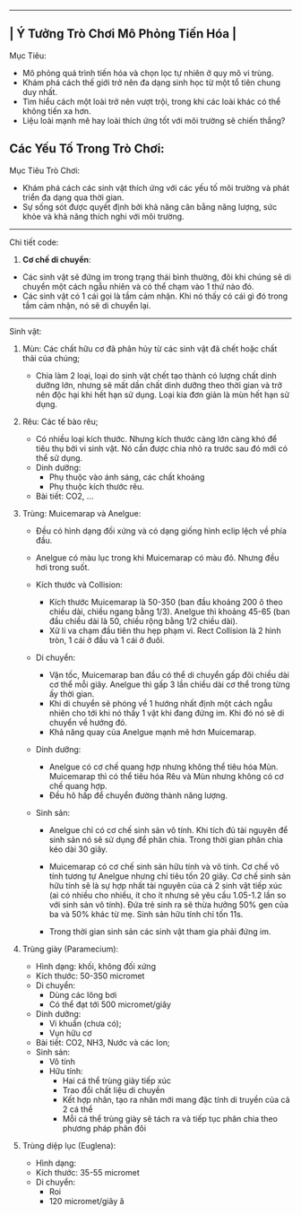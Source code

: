 ------------------------------------------
|   Ý Tưởng Trò Chơi Mô Phỏng Tiến Hóa   |
------------------------------------------

Mục Tiêu:
- Mô phỏng quá trình tiến hóa và chọn lọc tự nhiên ở quy mô vi trùng.
- Khám phá cách thế giới trở nên đa dạng sinh học từ một tổ tiên chung duy nhất.
- Tìm hiểu cách một loài trở nên vượt trội, trong khi các loài khác có thể không tiến xa hơn.
- Liệu loài mạnh mẽ hay loài thích ứng tốt với môi trường sẽ chiến thắng?

Các Yếu Tố Trong Trò Chơi:
-----------------------
<!-- 1. **Vi Trùng**:
   - Phát triển, nhân bản và sinh tồn trong môi trường động.
   - Mục tiêu: Duy trì sự sống sót và thích nghi của loài.

2. **Môi Trường**:
   - Độ ẩm, nhiệt độ, cường độ ánh sáng (RGB), và tài nguyên (chủ yếu là rêu).
   
3. **Đặc Tính Của Vi Trùng**:
   - **Màu Sắc**:
     - Màu sắc càng xa giá trị RGB của môi trường thì vi trùng càng phát triển mạnh.
   - **Màu Mắt**:
     - Ảnh hưởng đến khả năng nhìn (sáng hay tối).
     - Mắt càng tối giúp nhìn rõ vật thể, nhưng tối quá có thể giảm tuổi thọ mắt (mất dần độ nhạy theo thời gian).
   - **Kích Thước**:
     - Kích thước lớn mang lại lợi thế trong giao tranh, nhưng tốn nhiều năng lượng hơn.
   - **Tốc Độ Di Chuyển Trung Bình**.
   - **Tốc Độ Tức Thời**:
     - Tốc độ khi truy bắt hoặc đớp mồi.
   - **Tốc Độ Xoay**:
     - Tốc độ xoay trung bình và tức thời.
   - **Độ Bền Cơ Bắp**.
   - **Sức Mạnh Chiến Đấu**:
     - Chịu ảnh hưởng bởi kích thước; vi trùng lớn có sức mạnh chiến đấu lớn.

4. **Sinh Sản**:
   - **Lượng Vitamin Cần Thiết**:
     - Max 100 (lượng vitamin cao sẽ cải thiện sức khỏe của mẹ và con).
     - Lượng vitamin thấp làm giảm sức khỏe của mẹ và con sau khi nhân bản.
   - **Chuyển Hóa Năng Lượng**:
     - Tốc độ tiêu hóa và khả năng lưu trữ, thải năng lượng.

5. **Độc Tố**:
   - **Các Loại Độc Tố**: A', B', C':
     - A' làm giảm khả năng hấp thụ chất.
     - B' giảm sinh lực nhưng cường độ giảm theo thời gian.
     - C' giảm khả năng chống chịu môi trường.
   - **Khả Năng Kháng Độc**:
     - Vi trùng có thể phát triển khả năng kháng độc.
     - Các độc tố có chứa dinh dưỡng nhưng ở cường độ thấp.

6. **Năng Lượng**:
   - **Lưu Trữ Năng Lượng**.
   - **Tiêu Tốn Năng Lượng**.
   - Vi trùng sẽ chết nếu sức khỏe hoặc năng lượng cạn kiệt.

7. **Cơ Chế Nhân Bản**:
   - **Vitamin C**: Cần thiết để đạt đến mức phát triển tối đa và tự nhân bản.
   - Vi trùng sẽ nhân bản khi đủ điều kiện (có đủ Vitamin C).

8. **Tiến Hóa và Thích Ứng**:
   - Vi trùng tiến hóa theo thời gian dựa trên môi trường và các đặc tính di truyền.
   - Khả năng thích ứng quyết định sự sống sót, sinh sản và thống trị.

9. **Sự Phát Triển Của Rêu**:
   - Rêu tự động nhân bản sau một khoảng thời gian nhất định.
   - Quá trình nhân bản phụ thuộc vào điều kiện ánh sáng.
   - Điều kiện phát triển tối ưu: RGB (155, 155, 155), Nhiệt độ: 35°C, Độ ẩm: 35%.

10. **Giao Diện Môi Trường**:
   - Ba cột RGB hiển thị điều kiện ánh sáng của môi trường.
   - Nhiệt độ và độ ẩm hiển thị dưới cột RGB.

11. **Tác Động Của Môi Trường**:
   - Các yếu tố môi trường ảnh hưởng trực tiếp đến sự phát triển của vi trùng và rêu.
   - Tương tác giữa ánh sáng, nhiệt độ và độ ẩm quyết định sự sống sót và sinh sản. -->

Mục Tiêu Trò Chơi:
- Khám phá cách các sinh vật thích ứng với các yếu tố môi trường và phát triển đa dạng qua thời gian.
- Sự sống sót được quyết định bởi khả năng cân bằng năng lượng, sức khỏe và khả năng thích nghi với môi trường.

-----------------------
Chi tiết code:
1. **Cơ chế di chuyển**:
- Các sinh vật sẽ đứng im trong trạng thái bình thường, đôi khi chúng sẽ di chuyển một cách ngẫu nhiên và có thể chạm vào 1 thứ nào đó.
- Các sinh vật có 1 cái gọi là tầm cảm nhận. Khi nó thấy có cái gì đó trong tầm cảm nhận, nó sẽ di chuyển lại.
-----------------------
Sinh vật:
1. Mùn: Các chất hữu cơ đã phân hủy từ các sinh vật đã chết hoặc chất thải của chúng;
   - Chia làm 2 loại, loại do sinh vật chết tạo thành có lượng chất dinh dưỡng lớn, nhưng sẽ mất dần chất dinh dưỡng theo thời gian và trở nên độc hại khi hết hạn sử dụng. Loại kia đơn giản là mùn hết hạn sử dụng.
2. Rêu: Các tế bào rêu;
   - Có nhiều loại kích thước. Nhưng kích thước càng lớn càng khó để tiêu thụ bởi vi sinh vật. Nó cần được chia nhỏ ra trước sau đó mới có thể sử dụng.
   - Dinh dưỡng:
      + Phụ thuộc vào ánh sáng, các chất khoáng
      + Phụ thuộc kích thước rêu.
   - Bài tiết: CO2, ...
3. Trùng: Muicemarap và Anelgue:
   - Đều có hình dạng đối xứng và có dạng giống hình eclip lệch về phía đầu.
   - Anelgue có màu lục trong khi Muicemarap có màu đỏ. Nhưng đều hơi trong suốt.

   - Kích thước và Collision:
      + Kích thước Muicemarap là 50-350 (ban đầu khoảng 200 ô theo chiều dài, chiều ngang bằng 1/3). Anelgue thì khoảng 45-65 (ban đầu chiều dài là 50, chiều rộng bằng 1/2 chiều dài).
      + Xử lí va chạm đầu tiên thu hẹp phạm vi. Rect Collision là 2 hình tròn, 1 cái ở đầu và 1 cái ở đuôi.

   - Di chuyển:
      + Vận tốc, Muicemarap ban đầu có thể di chuyển gấp đôi chiều dài cơ thể mỗi giây. Anelgue thì gấp 3 lần chiều dài cơ thể trong từng ấy thời gian.
      + Khi di chuyển sẽ phóng về 1 hướng nhất định một cách ngẫu nhiên cho tới khi nó thấy 1 vật khi đang đứng im. Khi đó nó sẽ di chuyển về hướng đó.
      + Khả năng quay của Anelgue mạnh mẽ hơn Muicemarap.

   - Dinh dưỡng:
      + Anelgue có cơ chế quang hợp nhưng không thể tiêu hóa Mùn. Muicemarap thì có thể tiêu hóa Rêu và Mùn nhưng không có cơ chế quang hợp.
      + Đều hô hấp để chuyển đường thành năng lượng.

   - Sinh sản:
      + Anelgue chỉ có cơ chế sinh sản vô tính. Khi tích đủ tài nguyên để sinh sản nó sẽ sử dụng để phân chia. Trong thời gian phân chia kéo dài 30 giây.

      + Muicemarap có cơ chế sinh sản hữu tính và vô tính. Cơ chế vô tính tương tự Anelgue nhưng chỉ tiêu tốn 20 giây. Cơ chế sinh sản hữu tính sẽ là sự hợp nhất tài nguyên của cả 2 sinh vật tiếp xúc (ai có nhiều cho nhiều, ít cho ít nhưng sẽ yêu cầu 1.05-1.2 lần so với sinh sản vô tính). Đứa trẻ sinh ra sẽ thừa hưởng 50% gen của ba và 50% khác từ mẹ. Sinh sản hữu tính chỉ tốn 11s.

      + Trong thời gian sinh sản các sinh vật tham gia phải đứng im.

3. Trùng giày (Paramecium):
   - Hình dạng: khối, không đối xứng
   - Kích thước: 50-350 micromet
   - Di chuyển:
      + Dùng các lông bơi
      + Có thể đạt tới 500 micromet/giây
   - Dinh dưỡng: 
      + Vi khuẩn (chưa có);
      + Vụn hữu cơ
   - Bài tiết: CO2, NH3, Nước và các Ion;
   - Sinh sản: 
      + Vô tính
      + Hữu tính: 
         * Hai cá thể trùng giày tiếp xúc
         * Trao đổi chất liệu di chuyền
         * Kết hợp nhân, tạo ra nhân mới mang đặc tính di truyền của cả 2 cá thể
         * Mỗi cá thể trùng giày sẽ tách ra và tiếp tục phân chia theo phương pháp phân đôi
4. Trùng diệp lục (Euglena):
   - Hình dạng:
   - Kích thước: 35-55 micromet
   - Di chuyển:
      + Roi
      + 120 micromet/giây
â